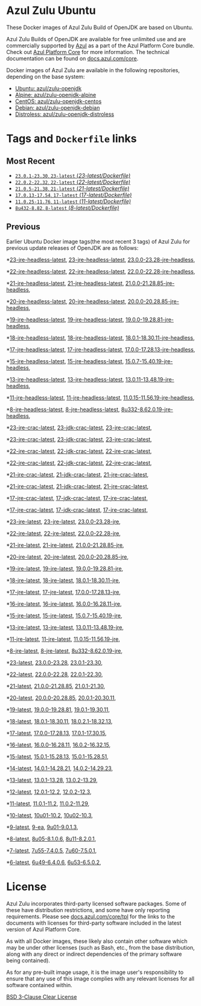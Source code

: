 Azul Zulu Ubuntu
================

These Docker images of Azul Zulu Build of OpenJDK are based on Ubuntu.

Azul Zulu Builds of OpenJDK are available for free unlimited use and are commercially supported by [Azul][1] as a part of the Azul Platform Core bundle.
Check out [Azul Platform Core][2] for more information. The technical documentation can be found on [docs.azul.com/core][3].

Docker images of Azul Zulu are available in the following repositories, depending on the base system:

  * [Ubuntu: azul/zulu-openjdk][4]
  * [Alpine: azul/zulu-openjdk-alpine][5]
  * [CentOS: azul/zulu-openjdk-centos][6]
  * [Debian: azul/zulu-openjdk-debian][7]
  * [Distroless: azul/zulu-openjdk-distroless][8]

Tags and `Dockerfile` links
===========================

Most Recent
-----------


  * [`23.0.1-23.30`, `23-latest` (*23-latest/Dockerfile)*][42]
  * [`22.0.2-22.32`, `22-latest` (*22-latest/Dockerfile)*][55]
  * [`21.0.5-21.38`, `21-latest` (*21-latest/Dockerfile)*][73]
  * [`17.0.13-17.54`, `17-latest` (*17-latest/Dockerfile)*][143]
  * [`11.0.25-11.76`, `11-latest` (*11-latest/Dockerfile)*][268]
  * [`8u432-8.82`, `8-latest` (*8-latest/Dockerfile)*][336]

Previous
--------

Earlier Ubuntu Docker image tags(the most recent 3 tags) of Azul Zulu for previous update releases of OpenJDK are as follows:


  *[23-jre-headless-latest][11],
  [23-jre-headless-latest][44],
  [23.0.0-23.28-jre-headless][51],
  
  
  *[22-jre-headless-latest][12],
  [22-jre-headless-latest][58],
  [22.0.0-22.28-jre-headless][60],
  
  
  
  *[21-jre-headless-latest][13],
  [21-jre-headless-latest][77],
  [21.0.0-21.28.85-jre-headless][78],
  
  
  
  
  
  
  
  *[20-jre-headless-latest][14],
  [20-jre-headless-latest][108],
  [20.0.0-20.28.85-jre-headless][111],
  
  
  
  *[19-jre-headless-latest][15],
  [19-jre-headless-latest][119],
  [19.0.0-19.28.81-jre-headless][121],
  
  
  
  *[18-jre-headless-latest][16],
  [18-jre-headless-latest][133],
  [18.0.1-18.30.11-jre-headless][134],
  
  
  
  *[17-jre-headless-latest][17],
  [17-jre-headless-latest][147],
  [17.0.0-17.28.13-jre-headless][148],
  
  
  
  
  
  
  
  
  
  
  
  
  
  
  
  
  
  *[15-jre-headless-latest][18],
  [15-jre-headless-latest][216],
  [15.0.7-15.40.19-jre-headless][225],
  
  
  
  
  *[13-jre-headless-latest][19],
  [13-jre-headless-latest][241],
  [13.0.11-13.48.19-jre-headless][253],
  
  
  
  
  *[11-jre-headless-latest][20],
  [11-jre-headless-latest][270],
  [11.0.15-11.56.19-jre-headless][287],
  
  
  
  
  
  
  
  
  
  
  
  
  
  
  *[8-jre-headless-latest][21],
  [8-jre-headless-latest][338],
  [8u332-8.62.0.19-jre-headless][376],
  
  
  
  
  
  
  
  
  
  
  
  
  
  
  *[23-jre-crac-latest][22],
  [23-jdk-crac-latest][23],
  [23-jre-crac-latest][43],
  
  
  
  
  *[23-jre-crac-latest][22],
  [23-jdk-crac-latest][23],
  [23-jre-crac-latest][43],
  
  
  
  
  *[22-jre-crac-latest][24],
  [22-jdk-crac-latest][25],
  [22-jre-crac-latest][56],
  
  
  
  
  
  
  *[22-jre-crac-latest][24],
  [22-jdk-crac-latest][25],
  [22-jre-crac-latest][56],
  
  
  
  
  
  
  *[21-jre-crac-latest][26],
  [21-jdk-crac-latest][27],
  [21-jre-crac-latest][74],
  
  
  
  
  
  
  
  
  
  *[21-jre-crac-latest][26],
  [21-jdk-crac-latest][27],
  [21-jre-crac-latest][74],
  
  
  
  
  
  
  
  
  
  *[17-jre-crac-latest][28],
  [17-jdk-crac-latest][29],
  [17-jre-crac-latest][144],
  
  
  
  
  
  
  
  
  
  
  *[17-jre-crac-latest][28],
  [17-jdk-crac-latest][29],
  [17-jre-crac-latest][144],
  
  
  
  
  
  
  
  
  
  
  *[23-jre-latest][30],
  [23-jre-latest][46],
  [23.0.0-23.28-jre][47],
  
  
  *[22-jre-latest][31],
  [22-jre-latest][57],
  [22.0.0-22.28-jre][63],
  
  
  
  *[21-jre-latest][32],
  [21-jre-latest][75],
  [21.0.0-21.28.85-jre][80],
  
  
  
  
  
  
  
  *[20-jre-latest][33],
  [20-jre-latest][107],
  [20.0.0-20.28.85-jre][110],
  
  
  
  *[19-jre-latest][34],
  [19-jre-latest][120],
  [19.0.0-19.28.81-jre][123],
  
  
  
  *[18-jre-latest][35],
  [18-jre-latest][132],
  [18.0.1-18.30.11-jre][136],
  
  
  
  *[17-jre-latest][36],
  [17-jre-latest][145],
  [17.0.0-17.28.13-jre][150],
  
  
  
  
  
  
  
  
  
  
  
  
  
  
  
  
  
  *[16-jre-latest][37],
  [16-jre-latest][208],
  [16.0.0-16.28.11-jre][210],
  
  
  
  *[15-jre-latest][38],
  [15-jre-latest][215],
  [15.0.7-15.40.19-jre][224],
  
  
  
  
  *[13-jre-latest][39],
  [13-jre-latest][240],
  [13.0.11-13.48.19-jre][254],
  
  
  
  
  *[11-jre-latest][40],
  [11-jre-latest][269],
  [11.0.15-11.56.19-jre][286],
  
  
  
  
  
  
  
  
  
  
  
  
  
  
  *[8-jre-latest][41],
  [8-jre-latest][337],
  [8u332-8.62.0.19-jre][377],
  
  
  
  
  
  
  
  
  
  
  
  
  
  
  *[23-latest][42],
  [23.0.0-23.28][49],
  [23.0.1-23.30][52],
  
  *[22-latest][55],
  [22.0.0-22.28][61],
  [22.0.1-22.30][67],
  
  
  *[21-latest][73],
  [21.0.0-21.28.85][79],
  [21.0.1-21.30][85],
  
  
  
  
  
  
  *[20-latest][106],
  [20.0.0-20.28.85][109],
  [20.0.1-20.30.11][112],
  
  
  *[19-latest][118],
  [19.0.0-19.28.81][122],
  [19.0.1-19.30.11][126],
  
  
  
  *[18-latest][131],
  [18.0.1-18.30.11][135],
  [18.0.2.1-18.32.13][139],
  
  
  *[17-latest][143],
  [17.0.0-17.28.13][149],
  [17.0.1-17.30.15][152],
  
  
  
  
  
  
  
  
  
  
  
  
  
  
  
  
  *[16-latest][207],
  [16.0.0-16.28.11][209],
  [16.0.2-16.32.15][212],
  
  *[15-latest][214],
  [15.0.1-15.28.13][217],
  [15.0.1-15.28.51][218],
  
  
  
  
  
  
  
  
  
  
  *[14-latest][236],
  [14.0.1-14.28.21][237],
  [14.0.2-14.29.23][238],
  
  *[13-latest][239],
  [13.0.1-13.28][242],
  [13.0.2-13.29][243],
  
  
  
  
  
  
  
  
  
  
  
  
  
  *[12-latest][264],
  [12.0.1-12.2][265],
  [12.0.2-12.3][266],
  
  
  *[11-latest][268],
  [11.0.1-11.2][271],
  [11.0.2-11.29][272],
  
  
  
  
  
  
  
  
  
  
  
  
  
  
  
  
  
  
  
  
  
  
  
  
  
  
  
  
  *[10-latest][328],
  [10u01-10.2][329],
  [10u02-10.3][330],
  
  *[9-latest][331],
  [9-ea][332],
  [9u01-9.0.1.3][333],
  
  
  
  *[8-latest][336],
  [8u05-8.1.0.6][339],
  [8u11-8.2.0.1][340],
  
  
  
  
  
  
  
  
  
  
  
  
  
  
  
  
  
  
  
  
  
  
  
  
  
  
  
  
  
  
  
  
  
  
  
  
  
  
  
  
  
  
  
  
  
  
  
  
  
  
  *[7-latest][418],
  [7u55-7.4.0.5][419],
  [7u60-7.5.0.1][420],
  
  
  
  
  
  
  
  
  
  
  
  
  
  
  
  
  
  
  
  
  
  
  
  
  
  
  
  
  
  
  
  
  
  
  
  
  *[6-latest][456],
  [6u49-6.4.0.6][457],
  [6u53-6.5.0.2][458],
  
  
  
  
  
  
  
  
  
  
  
  
  
  
  
  
  
  License
=======

Azul Zulu incorporates third-party licensed software packages. Some of these have distribution restrictions, and some have only reporting requirements. Please see [docs.azul.com/core/tpl][9] for the links to the documents with licenses for third-party software included in the latest version of Azul Platform Core.

As with all Docker images, these likely also contain other software which may be under other licenses (such as Bash, etc., from the base distribution, along with any direct or indirect dependencies of the primary software being contained).

As for any pre-built image usage, it is the image user's responsibility to ensure that any use of this image complies with any relevant licenses for all software contained within.

[BSD 3-Clause Clear License][10]

  [1]: https://www.azul.com/
  [2]: https://www.azul.com/products/core/
  [3]: https://docs.azul.com/core/
  [4]: https://hub.docker.com/r/azul/zulu-openjdk
  [5]: https://hub.docker.com/r/azul/zulu-openjdk-alpine
  [6]: https://hub.docker.com/r/azul/zulu-openjdk-centos
  [7]: https://hub.docker.com/r/azul/zulu-openjdk-debian
  [8]: https://hub.docker.com/r/azul/zulu-openjdk-distroless
  [9]: https://docs.azul.com/core/tpl
  [10]: https://github.com/zulu-openjdk/zulu-openjdk/blob/master/LICENSE.txt


  [11]: https://github.com/zulu-openjdk/zulu-openjdk/blob/master/ubuntu/23-jre-headless-latest/Dockerfile
  [44]: https://github.com/zulu-openjdk/zulu-openjdk/blob/master/ubuntu/23-jre-headless-latest/Dockerfile
  [51]: https://github.com/zulu-openjdk/zulu-openjdk/blob/master/ubuntu/23.0.0-23.28-jre-headless/Dockerfile
  
  
  [12]: https://github.com/zulu-openjdk/zulu-openjdk/blob/master/ubuntu/22-jre-headless-latest/Dockerfile
  [58]: https://github.com/zulu-openjdk/zulu-openjdk/blob/master/ubuntu/22-jre-headless-latest/Dockerfile
  [60]: https://github.com/zulu-openjdk/zulu-openjdk/blob/master/ubuntu/22.0.0-22.28-jre-headless/Dockerfile
  
  
  
  [13]: https://github.com/zulu-openjdk/zulu-openjdk/blob/master/ubuntu/21-jre-headless-latest/Dockerfile
  [77]: https://github.com/zulu-openjdk/zulu-openjdk/blob/master/ubuntu/21-jre-headless-latest/Dockerfile
  [78]: https://github.com/zulu-openjdk/zulu-openjdk/blob/master/ubuntu/21.0.0-21.28.85-jre-headless/Dockerfile
  
  
  
  
  
  
  
  [14]: https://github.com/zulu-openjdk/zulu-openjdk/blob/master/ubuntu/20-jre-headless-latest/Dockerfile
  [108]: https://github.com/zulu-openjdk/zulu-openjdk/blob/master/ubuntu/20-jre-headless-latest/Dockerfile
  [111]: https://github.com/zulu-openjdk/zulu-openjdk/blob/master/ubuntu/20.0.0-20.28.85-jre-headless/Dockerfile
  
  
  
  [15]: https://github.com/zulu-openjdk/zulu-openjdk/blob/master/ubuntu/19-jre-headless-latest/Dockerfile
  [119]: https://github.com/zulu-openjdk/zulu-openjdk/blob/master/ubuntu/19-jre-headless-latest/Dockerfile
  [121]: https://github.com/zulu-openjdk/zulu-openjdk/blob/master/ubuntu/19.0.0-19.28.81-jre-headless/Dockerfile
  
  
  
  [16]: https://github.com/zulu-openjdk/zulu-openjdk/blob/master/ubuntu/18-jre-headless-latest/Dockerfile
  [133]: https://github.com/zulu-openjdk/zulu-openjdk/blob/master/ubuntu/18-jre-headless-latest/Dockerfile
  [134]: https://github.com/zulu-openjdk/zulu-openjdk/blob/master/ubuntu/18.0.1-18.30.11-jre-headless/Dockerfile
  
  
  
  [17]: https://github.com/zulu-openjdk/zulu-openjdk/blob/master/ubuntu/17-jre-headless-latest/Dockerfile
  [147]: https://github.com/zulu-openjdk/zulu-openjdk/blob/master/ubuntu/17-jre-headless-latest/Dockerfile
  [148]: https://github.com/zulu-openjdk/zulu-openjdk/blob/master/ubuntu/17.0.0-17.28.13-jre-headless/Dockerfile
  
  
  
  
  
  
  
  
  
  
  
  
  
  
  
  
  
  [18]: https://github.com/zulu-openjdk/zulu-openjdk/blob/master/ubuntu/15-jre-headless-latest/Dockerfile
  [216]: https://github.com/zulu-openjdk/zulu-openjdk/blob/master/ubuntu/15-jre-headless-latest/Dockerfile
  [225]: https://github.com/zulu-openjdk/zulu-openjdk/blob/master/ubuntu/15.0.7-15.40.19-jre-headless/Dockerfile
  
  
  
  
  [19]: https://github.com/zulu-openjdk/zulu-openjdk/blob/master/ubuntu/13-jre-headless-latest/Dockerfile
  [241]: https://github.com/zulu-openjdk/zulu-openjdk/blob/master/ubuntu/13-jre-headless-latest/Dockerfile
  [253]: https://github.com/zulu-openjdk/zulu-openjdk/blob/master/ubuntu/13.0.11-13.48.19-jre-headless/Dockerfile
  
  
  
  
  [20]: https://github.com/zulu-openjdk/zulu-openjdk/blob/master/ubuntu/11-jre-headless-latest/Dockerfile
  [270]: https://github.com/zulu-openjdk/zulu-openjdk/blob/master/ubuntu/11-jre-headless-latest/Dockerfile
  [287]: https://github.com/zulu-openjdk/zulu-openjdk/blob/master/ubuntu/11.0.15-11.56.19-jre-headless/Dockerfile
  
  
  
  
  
  
  
  
  
  
  
  
  
  
  [21]: https://github.com/zulu-openjdk/zulu-openjdk/blob/master/ubuntu/8-jre-headless-latest/Dockerfile
  [338]: https://github.com/zulu-openjdk/zulu-openjdk/blob/master/ubuntu/8-jre-headless-latest/Dockerfile
  [376]: https://github.com/zulu-openjdk/zulu-openjdk/blob/master/ubuntu/8u332-8.62.0.19-jre-headless/Dockerfile
  
  
  
  
  
  
  
  
  
  
  
  
  
  
  [22]: https://github.com/zulu-openjdk/zulu-openjdk/blob/master/ubuntu/23-jre-crac-latest/Dockerfile
  [23]: https://github.com/zulu-openjdk/zulu-openjdk/blob/master/ubuntu/23-jdk-crac-latest/Dockerfile
  [43]: https://github.com/zulu-openjdk/zulu-openjdk/blob/master/ubuntu/23-jre-crac-latest/Dockerfile
  
  
  
  
  [22]: https://github.com/zulu-openjdk/zulu-openjdk/blob/master/ubuntu/23-jre-crac-latest/Dockerfile
  [23]: https://github.com/zulu-openjdk/zulu-openjdk/blob/master/ubuntu/23-jdk-crac-latest/Dockerfile
  [43]: https://github.com/zulu-openjdk/zulu-openjdk/blob/master/ubuntu/23-jre-crac-latest/Dockerfile
  
  
  
  
  [24]: https://github.com/zulu-openjdk/zulu-openjdk/blob/master/ubuntu/22-jre-crac-latest/Dockerfile
  [25]: https://github.com/zulu-openjdk/zulu-openjdk/blob/master/ubuntu/22-jdk-crac-latest/Dockerfile
  [56]: https://github.com/zulu-openjdk/zulu-openjdk/blob/master/ubuntu/22-jre-crac-latest/Dockerfile
  
  
  
  
  
  
  [24]: https://github.com/zulu-openjdk/zulu-openjdk/blob/master/ubuntu/22-jre-crac-latest/Dockerfile
  [25]: https://github.com/zulu-openjdk/zulu-openjdk/blob/master/ubuntu/22-jdk-crac-latest/Dockerfile
  [56]: https://github.com/zulu-openjdk/zulu-openjdk/blob/master/ubuntu/22-jre-crac-latest/Dockerfile
  
  
  
  
  
  
  [26]: https://github.com/zulu-openjdk/zulu-openjdk/blob/master/ubuntu/21-jre-crac-latest/Dockerfile
  [27]: https://github.com/zulu-openjdk/zulu-openjdk/blob/master/ubuntu/21-jdk-crac-latest/Dockerfile
  [74]: https://github.com/zulu-openjdk/zulu-openjdk/blob/master/ubuntu/21-jre-crac-latest/Dockerfile
  
  
  
  
  
  
  
  
  
  [26]: https://github.com/zulu-openjdk/zulu-openjdk/blob/master/ubuntu/21-jre-crac-latest/Dockerfile
  [27]: https://github.com/zulu-openjdk/zulu-openjdk/blob/master/ubuntu/21-jdk-crac-latest/Dockerfile
  [74]: https://github.com/zulu-openjdk/zulu-openjdk/blob/master/ubuntu/21-jre-crac-latest/Dockerfile
  
  
  
  
  
  
  
  
  
  [28]: https://github.com/zulu-openjdk/zulu-openjdk/blob/master/ubuntu/17-jre-crac-latest/Dockerfile
  [29]: https://github.com/zulu-openjdk/zulu-openjdk/blob/master/ubuntu/17-jdk-crac-latest/Dockerfile
  [144]: https://github.com/zulu-openjdk/zulu-openjdk/blob/master/ubuntu/17-jre-crac-latest/Dockerfile
  
  
  
  
  
  
  
  
  
  
  [28]: https://github.com/zulu-openjdk/zulu-openjdk/blob/master/ubuntu/17-jre-crac-latest/Dockerfile
  [29]: https://github.com/zulu-openjdk/zulu-openjdk/blob/master/ubuntu/17-jdk-crac-latest/Dockerfile
  [144]: https://github.com/zulu-openjdk/zulu-openjdk/blob/master/ubuntu/17-jre-crac-latest/Dockerfile
  
  
  
  
  
  
  
  
  
  
  [30]: https://github.com/zulu-openjdk/zulu-openjdk/blob/master/ubuntu/23-jre-latest/Dockerfile
  [46]: https://github.com/zulu-openjdk/zulu-openjdk/blob/master/ubuntu/23-jre-latest/Dockerfile
  [47]: https://github.com/zulu-openjdk/zulu-openjdk/blob/master/ubuntu/23.0.0-23.28-jre/Dockerfile
  
  
  [31]: https://github.com/zulu-openjdk/zulu-openjdk/blob/master/ubuntu/22-jre-latest/Dockerfile
  [57]: https://github.com/zulu-openjdk/zulu-openjdk/blob/master/ubuntu/22-jre-latest/Dockerfile
  [63]: https://github.com/zulu-openjdk/zulu-openjdk/blob/master/ubuntu/22.0.0-22.28-jre/Dockerfile
  
  
  
  [32]: https://github.com/zulu-openjdk/zulu-openjdk/blob/master/ubuntu/21-jre-latest/Dockerfile
  [75]: https://github.com/zulu-openjdk/zulu-openjdk/blob/master/ubuntu/21-jre-latest/Dockerfile
  [80]: https://github.com/zulu-openjdk/zulu-openjdk/blob/master/ubuntu/21.0.0-21.28.85-jre/Dockerfile
  
  
  
  
  
  
  
  [33]: https://github.com/zulu-openjdk/zulu-openjdk/blob/master/ubuntu/20-jre-latest/Dockerfile
  [107]: https://github.com/zulu-openjdk/zulu-openjdk/blob/master/ubuntu/20-jre-latest/Dockerfile
  [110]: https://github.com/zulu-openjdk/zulu-openjdk/blob/master/ubuntu/20.0.0-20.28.85-jre/Dockerfile
  
  
  
  [34]: https://github.com/zulu-openjdk/zulu-openjdk/blob/master/ubuntu/19-jre-latest/Dockerfile
  [120]: https://github.com/zulu-openjdk/zulu-openjdk/blob/master/ubuntu/19-jre-latest/Dockerfile
  [123]: https://github.com/zulu-openjdk/zulu-openjdk/blob/master/ubuntu/19.0.0-19.28.81-jre/Dockerfile
  
  
  
  [35]: https://github.com/zulu-openjdk/zulu-openjdk/blob/master/ubuntu/18-jre-latest/Dockerfile
  [132]: https://github.com/zulu-openjdk/zulu-openjdk/blob/master/ubuntu/18-jre-latest/Dockerfile
  [136]: https://github.com/zulu-openjdk/zulu-openjdk/blob/master/ubuntu/18.0.1-18.30.11-jre/Dockerfile
  
  
  
  [36]: https://github.com/zulu-openjdk/zulu-openjdk/blob/master/ubuntu/17-jre-latest/Dockerfile
  [145]: https://github.com/zulu-openjdk/zulu-openjdk/blob/master/ubuntu/17-jre-latest/Dockerfile
  [150]: https://github.com/zulu-openjdk/zulu-openjdk/blob/master/ubuntu/17.0.0-17.28.13-jre/Dockerfile
  
  
  
  
  
  
  
  
  
  
  
  
  
  
  
  
  
  [37]: https://github.com/zulu-openjdk/zulu-openjdk/blob/master/ubuntu/16-jre-latest/Dockerfile
  [208]: https://github.com/zulu-openjdk/zulu-openjdk/blob/master/ubuntu/16-jre-latest/Dockerfile
  [210]: https://github.com/zulu-openjdk/zulu-openjdk/blob/master/ubuntu/16.0.0-16.28.11-jre/Dockerfile
  
  
  
  [38]: https://github.com/zulu-openjdk/zulu-openjdk/blob/master/ubuntu/15-jre-latest/Dockerfile
  [215]: https://github.com/zulu-openjdk/zulu-openjdk/blob/master/ubuntu/15-jre-latest/Dockerfile
  [224]: https://github.com/zulu-openjdk/zulu-openjdk/blob/master/ubuntu/15.0.7-15.40.19-jre/Dockerfile
  
  
  
  
  [39]: https://github.com/zulu-openjdk/zulu-openjdk/blob/master/ubuntu/13-jre-latest/Dockerfile
  [240]: https://github.com/zulu-openjdk/zulu-openjdk/blob/master/ubuntu/13-jre-latest/Dockerfile
  [254]: https://github.com/zulu-openjdk/zulu-openjdk/blob/master/ubuntu/13.0.11-13.48.19-jre/Dockerfile
  
  
  
  
  [40]: https://github.com/zulu-openjdk/zulu-openjdk/blob/master/ubuntu/11-jre-latest/Dockerfile
  [269]: https://github.com/zulu-openjdk/zulu-openjdk/blob/master/ubuntu/11-jre-latest/Dockerfile
  [286]: https://github.com/zulu-openjdk/zulu-openjdk/blob/master/ubuntu/11.0.15-11.56.19-jre/Dockerfile
  
  
  
  
  
  
  
  
  
  
  
  
  
  
  [41]: https://github.com/zulu-openjdk/zulu-openjdk/blob/master/ubuntu/8-jre-latest/Dockerfile
  [337]: https://github.com/zulu-openjdk/zulu-openjdk/blob/master/ubuntu/8-jre-latest/Dockerfile
  [377]: https://github.com/zulu-openjdk/zulu-openjdk/blob/master/ubuntu/8u332-8.62.0.19-jre/Dockerfile
  
  
  
  
  
  
  
  
  
  
  
  
  
  
  [42]: https://github.com/zulu-openjdk/zulu-openjdk/blob/master/ubuntu/23-latest/Dockerfile
  [49]: https://github.com/zulu-openjdk/zulu-openjdk/blob/master/ubuntu/23.0.0-23.28/Dockerfile
  [52]: https://github.com/zulu-openjdk/zulu-openjdk/blob/master/ubuntu/23.0.1-23.30/Dockerfile
  
  [55]: https://github.com/zulu-openjdk/zulu-openjdk/blob/master/ubuntu/22-latest/Dockerfile
  [61]: https://github.com/zulu-openjdk/zulu-openjdk/blob/master/ubuntu/22.0.0-22.28/Dockerfile
  [67]: https://github.com/zulu-openjdk/zulu-openjdk/blob/master/ubuntu/22.0.1-22.30/Dockerfile
  
  
  [73]: https://github.com/zulu-openjdk/zulu-openjdk/blob/master/ubuntu/21-latest/Dockerfile
  [79]: https://github.com/zulu-openjdk/zulu-openjdk/blob/master/ubuntu/21.0.0-21.28.85/Dockerfile
  [85]: https://github.com/zulu-openjdk/zulu-openjdk/blob/master/ubuntu/21.0.1-21.30/Dockerfile
  
  
  
  
  
  
  [106]: https://github.com/zulu-openjdk/zulu-openjdk/blob/master/ubuntu/20-latest/Dockerfile
  [109]: https://github.com/zulu-openjdk/zulu-openjdk/blob/master/ubuntu/20.0.0-20.28.85/Dockerfile
  [112]: https://github.com/zulu-openjdk/zulu-openjdk/blob/master/ubuntu/20.0.1-20.30.11/Dockerfile
  
  
  [118]: https://github.com/zulu-openjdk/zulu-openjdk/blob/master/ubuntu/19-latest/Dockerfile
  [122]: https://github.com/zulu-openjdk/zulu-openjdk/blob/master/ubuntu/19.0.0-19.28.81/Dockerfile
  [126]: https://github.com/zulu-openjdk/zulu-openjdk/blob/master/ubuntu/19.0.1-19.30.11/Dockerfile
  
  
  
  [131]: https://github.com/zulu-openjdk/zulu-openjdk/blob/master/ubuntu/18-latest/Dockerfile
  [135]: https://github.com/zulu-openjdk/zulu-openjdk/blob/master/ubuntu/18.0.1-18.30.11/Dockerfile
  [139]: https://github.com/zulu-openjdk/zulu-openjdk/blob/master/ubuntu/18.0.2.1-18.32.13/Dockerfile
  
  
  [143]: https://github.com/zulu-openjdk/zulu-openjdk/blob/master/ubuntu/17-latest/Dockerfile
  [149]: https://github.com/zulu-openjdk/zulu-openjdk/blob/master/ubuntu/17.0.0-17.28.13/Dockerfile
  [152]: https://github.com/zulu-openjdk/zulu-openjdk/blob/master/ubuntu/17.0.1-17.30.15/Dockerfile
  
  
  
  
  
  
  
  
  
  
  
  
  
  
  
  
  [207]: https://github.com/zulu-openjdk/zulu-openjdk/blob/master/ubuntu/16-latest/Dockerfile
  [209]: https://github.com/zulu-openjdk/zulu-openjdk/blob/master/ubuntu/16.0.0-16.28.11/Dockerfile
  [212]: https://github.com/zulu-openjdk/zulu-openjdk/blob/master/ubuntu/16.0.2-16.32.15/Dockerfile
  
  [214]: https://github.com/zulu-openjdk/zulu-openjdk/blob/master/ubuntu/15-latest/Dockerfile
  [217]: https://github.com/zulu-openjdk/zulu-openjdk/blob/master/ubuntu/15.0.1-15.28.13/Dockerfile
  [218]: https://github.com/zulu-openjdk/zulu-openjdk/blob/master/ubuntu/15.0.1-15.28.51/Dockerfile
  
  
  
  
  
  
  
  
  
  
  [236]: https://github.com/zulu-openjdk/zulu-openjdk/blob/master/ubuntu/14-latest/Dockerfile
  [237]: https://github.com/zulu-openjdk/zulu-openjdk/blob/master/ubuntu/14.0.1-14.28.21/Dockerfile
  [238]: https://github.com/zulu-openjdk/zulu-openjdk/blob/master/ubuntu/14.0.2-14.29.23/Dockerfile
  
  [239]: https://github.com/zulu-openjdk/zulu-openjdk/blob/master/ubuntu/13-latest/Dockerfile
  [242]: https://github.com/zulu-openjdk/zulu-openjdk/blob/master/ubuntu/13.0.1-13.28/Dockerfile
  [243]: https://github.com/zulu-openjdk/zulu-openjdk/blob/master/ubuntu/13.0.2-13.29/Dockerfile
  
  
  
  
  
  
  
  
  
  
  
  
  
  [264]: https://github.com/zulu-openjdk/zulu-openjdk/blob/master/ubuntu/12-latest/Dockerfile
  [265]: https://github.com/zulu-openjdk/zulu-openjdk/blob/master/ubuntu/12.0.1-12.2/Dockerfile
  [266]: https://github.com/zulu-openjdk/zulu-openjdk/blob/master/ubuntu/12.0.2-12.3/Dockerfile
  
  
  [268]: https://github.com/zulu-openjdk/zulu-openjdk/blob/master/ubuntu/11-latest/Dockerfile
  [271]: https://github.com/zulu-openjdk/zulu-openjdk/blob/master/ubuntu/11.0.1-11.2/Dockerfile
  [272]: https://github.com/zulu-openjdk/zulu-openjdk/blob/master/ubuntu/11.0.2-11.29/Dockerfile
  
  
  
  
  
  
  
  
  
  
  
  
  
  
  
  
  
  
  
  
  
  
  
  
  
  
  
  
  [328]: https://github.com/zulu-openjdk/zulu-openjdk/blob/master/ubuntu/10-latest/Dockerfile
  [329]: https://github.com/zulu-openjdk/zulu-openjdk/blob/master/ubuntu/10u01-10.2/Dockerfile
  [330]: https://github.com/zulu-openjdk/zulu-openjdk/blob/master/ubuntu/10u02-10.3/Dockerfile
  
  [331]: https://github.com/zulu-openjdk/zulu-openjdk/blob/master/ubuntu/9-latest/Dockerfile
  [332]: https://github.com/zulu-openjdk/zulu-openjdk/blob/master/ubuntu/9-ea/Dockerfile
  [333]: https://github.com/zulu-openjdk/zulu-openjdk/blob/master/ubuntu/9u01-9.0.1.3/Dockerfile
  
  
  
  [336]: https://github.com/zulu-openjdk/zulu-openjdk/blob/master/ubuntu/8-latest/Dockerfile
  [339]: https://github.com/zulu-openjdk/zulu-openjdk/blob/master/ubuntu/8u05-8.1.0.6/Dockerfile
  [340]: https://github.com/zulu-openjdk/zulu-openjdk/blob/master/ubuntu/8u11-8.2.0.1/Dockerfile
  
  
  
  
  
  
  
  
  
  
  
  
  
  
  
  
  
  
  
  
  
  
  
  
  
  
  
  
  
  
  
  
  
  
  
  
  
  
  
  
  
  
  
  
  
  
  
  
  
  
  [418]: https://github.com/zulu-openjdk/zulu-openjdk/blob/master/ubuntu/7-latest/Dockerfile
  [419]: https://github.com/zulu-openjdk/zulu-openjdk/blob/master/ubuntu/7u55-7.4.0.5/Dockerfile
  [420]: https://github.com/zulu-openjdk/zulu-openjdk/blob/master/ubuntu/7u60-7.5.0.1/Dockerfile
  
  
  
  
  
  
  
  
  
  
  
  
  
  
  
  
  
  
  
  
  
  
  
  
  
  
  
  
  
  
  
  
  
  
  
  
  [456]: https://github.com/zulu-openjdk/zulu-openjdk/blob/master/ubuntu/6-latest/Dockerfile
  [457]: https://github.com/zulu-openjdk/zulu-openjdk/blob/master/ubuntu/6u49-6.4.0.6/Dockerfile
  [458]: https://github.com/zulu-openjdk/zulu-openjdk/blob/master/ubuntu/6u53-6.5.0.2/Dockerfile
  
  
  
  
  
  
  
  
  
  
  
  
  
  
  
  
  
  